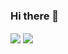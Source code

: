 ### Hi there 👋

<!--
**RovikHevik/RovikHevik** is a ✨ _special_ ✨ repository because its `README.md` (this file) appears on your GitHub profile.

Here are some ideas to get you started:

- 🔭 I’m currently working on ...
- 🌱 I’m currently learning ...
- 👯 I’m looking to collaborate on ...
- 🤔 I’m looking for help with ...
- 💬 Ask me about ...
- 📫 How to reach me: ...
- 😄 Pronouns: ...
- ⚡ Fun fact: ...
-->

<img align="center" src="https://github-readme-stats.vercel.app/api?username=RovikHevik&show_icons=true&theme=merko&count_private=true" />
<img align="center" src="https://github-readme-stats.vercel.app/api/top-langs/?username=RovikHevik&layout=compact&theme=merko&count_private=true" />

